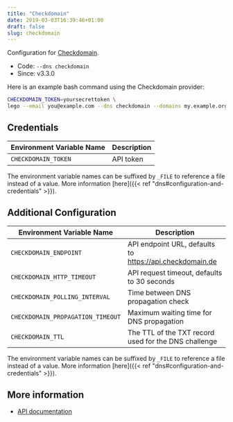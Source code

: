 ```yaml
---
title: "Checkdomain"
date: 2019-03-03T16:39:46+01:00
draft: false
slug: checkdomain
---
```


<!-- THIS DOCUMENTATION IS AUTO-GENERATED. PLEASE DO NOT EDIT. -->
<!-- providers/dns/checkdomain/checkdomain.toml -->
<!-- THIS DOCUMENTATION IS AUTO-GENERATED. PLEASE DO NOT EDIT. -->


Configuration for [Checkdomain](https://checkdomain.de/).


<!--more-->

- Code: `--dns checkdomain`
- Since: v3.3.0


Here is an example bash command using the Checkdomain provider:

```bash
CHECKDOMAIN_TOKEN=yoursecrettoken \
lego --email you@example.com --dns checkdomain --domains my.example.org run
```




## Credentials

| Environment Variable Name | Description |
|-----------------------|-------------|
| `CHECKDOMAIN_TOKEN` | API token |

The environment variable names can be suffixed by `_FILE` to reference a file instead of a value.
More information [here]({{< ref "dns#configuration-and-credentials" >}}).


## Additional Configuration

| Environment Variable Name | Description |
|--------------------------------|-------------|
| `CHECKDOMAIN_ENDPOINT` | API endpoint URL, defaults to https://api.checkdomain.de |
| `CHECKDOMAIN_HTTP_TIMEOUT` | API request timeout, defaults to 30 seconds |
| `CHECKDOMAIN_POLLING_INTERVAL` | Time between DNS propagation check |
| `CHECKDOMAIN_PROPAGATION_TIMEOUT` | Maximum waiting time for DNS propagation |
| `CHECKDOMAIN_TTL` | The TTL of the TXT record used for the DNS challenge |

The environment variable names can be suffixed by `_FILE` to reference a file instead of a value.
More information [here]({{< ref "dns#configuration-and-credentials" >}}).




## More information

- [API documentation](https://developer.checkdomain.de/reference/)

<!-- THIS DOCUMENTATION IS AUTO-GENERATED. PLEASE DO NOT EDIT. -->
<!-- providers/dns/checkdomain/checkdomain.toml -->
<!-- THIS DOCUMENTATION IS AUTO-GENERATED. PLEASE DO NOT EDIT. -->
